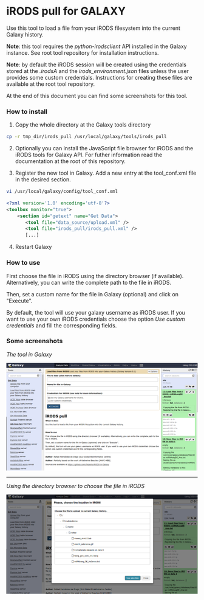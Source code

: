 # iRODS pull for GALAXY

Use this tool to load a file from your iRODS filesystem into the current Galaxy history.

**Note**: this tool requires the _python-irodsclient_ API installed in the Galaxy instance. See root tool repository for installation instructions.

**Note**: by default the iRODS session will be created using the credentials stored at the *.irodsA* and the *irods_environment.json* files unless the user provides some custom credentials. Instructions for creating these files are available at the root tool repository.

At the end of this document you can find some screenshots for this tool.

### How to install
1. Copy the whole directory at the Galaxy tools directory
```bash
cp -r tmp_dir/irods_pull /usr/local/galaxy/tools/irods_pull
```
2. Optionally you can install the JavaScript file browser for iRODS and the iRODS tools for Galaxy API. For futher information read the documentation at the root of this repository.

3. Register the new tool in Galaxy. Add a new entry at the tool_conf.xml file in the desired section.  
```bash
vi /usr/local/galaxy/config/tool_conf.xml
```  
```xml
<?xml version='1.0' encoding='utf-8'?>
<toolbox monitor="true">
    <section id="getext" name="Get Data">
       <tool file="data_source/upload.xml" />
       <tool file="irods_pull/irods_pull.xml" />
       [...]
```

4. Restart Galaxy

### How to use

First choose the file in iRODS using the directory browser (if available).
Alternatively, you can write the complete path to the file in iRODS.

Then, set a custom name for the file in Galaxy (optional) and click on "Execute".

By default, the tool will use your galaxy username as iRODS user.
If you want to use your own iRODS credentials choose the option *Use custom credentials* and fill the corresponding fields.

### Some screenshots
*The tool in Galaxy*

![alt text][screenshot1]

--------
*Using the directory browser to choose the file in iRODS*

![alt text][screenshot2]

[screenshot1]: ../other/irods_pull_image1.png "The tool in Galaxy"

[screenshot2]: ../other/irods_pull_image2.png "Using the directory browser to choose the file in iRODS"
